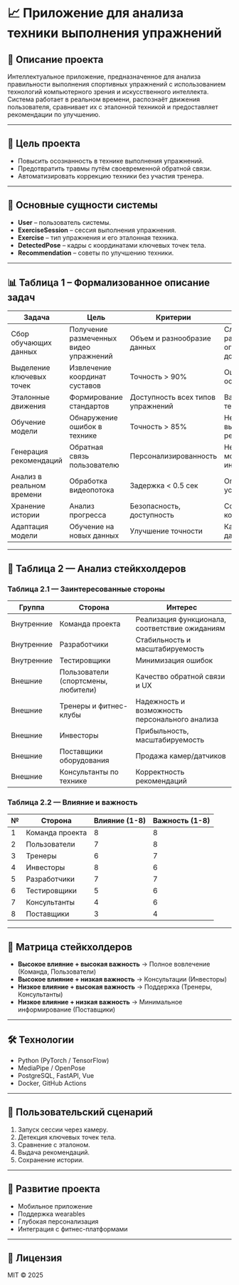 # 📈 Приложение для анализа техники выполнения упражнений

## 🧠 Описание проекта

Интеллектуальное приложение, предназначенное для анализа правильности выполнения спортивных упражнений с использованием технологий компьютерного зрения и искусственного интеллекта. Система работает в реальном времени, распознаёт движения пользователя, сравнивает их с эталонной техникой и предоставляет рекомендации по улучшению.

---

## 📌 Цель проекта

- Повысить осознанность в технике выполнения упражнений.
- Предотвратить травмы путём своевременной обратной связи.
- Автоматизировать коррекцию техники без участия тренера.

---

## 🧩 Основные сущности системы

- **User** – пользователь системы.
- **ExerciseSession** – сессия выполнения упражнения.
- **Exercise** – тип упражнения и его эталонная техника.
- **DetectedPose** – кадры с координатами ключевых точек тела.
- **Recommendation** – советы по улучшению техники.

---

## 📊 Таблица 1 – Формализованное описание задач

| Задача | Цель | Критерии | Ограничения |
|--------|------|----------|-------------|
| Сбор обучающих данных | Получение размеченных видео упражнений | Объем и разнообразие данных | Сложности с разметкой, ограниченный доступ |
| Выделение ключевых точек | Извлечение координат суставов | Точность > 90% | Ошибки при плохом освещении, одежде |
| Эталонные движения | Формирование стандартов | Доступность всех типов упражнений | Вариативность техник |
| Обучение модели | Обнаружение ошибок в технике | Точность > 85% | Недостаток вычислительных ресурсов |
| Генерация рекомендаций | Обратная связь пользователю | Персонализированность | Не все ошибки можно интерпретировать |
| Анализ в реальном времени | Обработка видеопотока | Задержка < 0.5 сек | Ограничения устройств |
| Хранение истории | Анализ прогресса | Безопасность, доступность | Соблюдение конфиденциальности |
| Адаптация модели | Обучение на новых данных | Улучшение точности | Качество новых данных |

---

## 👥 Таблица 2 — Анализ стейкхолдеров

### Таблица 2.1 — Заинтересованные стороны

| Группа | Сторона | Интерес |
|--------|---------|---------|
| Внутренние | Команда проекта | Реализация функционала, соответствие ожиданиям |
| Внутренние | Разработчики | Стабильность и масштабируемость |
| Внутренние | Тестировщики | Минимизация ошибок |
| Внешние | Пользователи (спортсмены, любители) | Качество обратной связи и UX |
| Внешние | Тренеры и фитнес-клубы | Надежность и возможность персонального анализа |
| Внешние | Инвесторы | Прибыльность, масштабируемость |
| Внешние | Поставщики оборудования | Продажа камер/датчиков |
| Внешние | Консультанты по технике | Корректность рекомендаций |

### Таблица 2.2 — Влияние и важность

| № | Сторона | Влияние (1-8) | Важность (1-8) |
|----|---------|----------------|----------------|
| 1 | Команда проекта | 8 | 8 |
| 2 | Пользователи | 7 | 8 |
| 3 | Тренеры | 6 | 7 |
| 4 | Инвесторы | 8 | 6 |
| 5 | Разработчики | 7 | 7 |
| 6 | Тестировщики | 5 | 6 |
| 7 | Консультанты | 4 | 6 |
| 8 | Поставщики | 3 | 4 |

---

## 🧭 Матрица стейкхолдеров

- **Высокое влияние + высокая важность** → Полное вовлечение (Команда, Пользователи)
- **Высокое влияние + низкая важность** → Консультации (Инвесторы)
- **Низкое влияние + высокая важность** → Поддержка (Тренеры, Консультанты)
- **Низкое влияние + низкая важность** → Минимальное информирование (Поставщики)

---

## 🛠️ Технологии

- Python (PyTorch / TensorFlow)
- MediaPipe / OpenPose
- PostgreSQL, FastAPI, Vue
- Docker, GitHub Actions

---

## 🧪 Пользовательский сценарий

1. Запуск сессии через камеру.
2. Детекция ключевых точек тела.
3. Сравнение с эталоном.
4. Выдача рекомендаций.
5. Сохранение истории.

---

## 🔮 Развитие проекта

- Мобильное приложение
- Поддержка wearables
- Глубокая персонализация
- Интеграция с фитнес-платформами

---

## 🧾 Лицензия

MIT © 2025